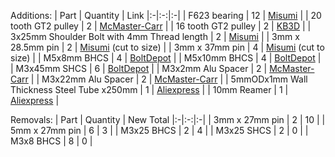 Additions:
| Part | Quantity | Link
|:-|:-:|:-|
| F623 bearing | 12 | [Misumi](https://us.misumi-ec.com/vona2/detail/221000528976/) |
| 20 tooth GT2 pulley | 2 | [McMaster-Carr](https://www.mcmaster.com/3684N12/) |
| 16 tooth GT2 pulley | 2 | [KB3D](https://kb-3d.com/store/motion/214-gates-powergrip-2gt-pulley-16-tooth-5mm-6mm-1634481998632.html) |
| 3x25mm Shoulder Bolt with 4mm Thread length | 2 | [Misumi](https://us.misumi-ec.com/vona2/detail/223304079707/?Tab=catalog&curSearch=%7b%22field%22%3a%22%40search%22%2c%22seriesCode%22%3a%22223304079707%22%2c%22innerCode%22%3a%22%22%2c%22sort%22%3a1%2c%22specSortFlag%22%3a0%2c%22allSpecFlag%22%3a0%2c%22page%22%3a1%2c%22pageSize%22%3a%2260%22%2c%2200000071979%22%3a%22mig00000001420447%22%2c%22SP100553681%22%3a%22202301310012554651356575%22%2c%22SP100553692%22%3a%22202301252349588261351800%22%2c%22fixedInfo%22%3a%22innerCode%3aMDMC000008Y8Z4%7c19%22%7d) |
| 3mm x 28.5mm pin | 2 | [Misumi](https://us.misumi-ec.com/vona2/detail/110100140710/) (cut to size) |
| 3mm x 37mm pin | 4 | [Misumi](https://us.misumi-ec.com/vona2/detail/110100140710/) (cut to size) |
| M5x8mm BHCS | 4 | [BoltDepot](https://boltdepot.com/Product-Details?product=22786) |
| M5x10mm BHCS | 4 | [BoltDepot](https://boltdepot.com/Product-Details?product=22785) |
| M3x45mm SHCS | 6 | [BoltDepot](https://boltdepot.com/Product-Details?product=22478) |
| M3x2mm Alu Spacer | 2 | [McMaster-Carr](https://www.mcmaster.com/94669A212/) |
| M3x22mm Alu Spacer | 2 | [McMaster-Carr](https://www.mcmaster.com/94669A319/) |
| 5mmODx1mm Wall Thickness Steel Tube x250mm | 1 | [Aliexpress](https://www.aliexpress.us/item/4001197346556.html) |
| 10mm Reamer | 1 | [Aliexpress](https://www.aliexpress.com/item/1005003095896937.html) |


Removals:
| Part | Quantity | New Total
|:-|:-:|:-|
| 3mm x 27mm pin | 2 | 10 |
| 5mm x 27mm pin | 6 | 3 |
| M3x25 BHCS | 2 | 4 |
| M3x25 SHCS | 2 | 0 |
| M3x8 BHCS | 8 | 0 |